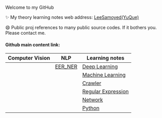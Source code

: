 Welcome to my GitHub

✨ My theory learning notes web address:  [LeeSamoyed(YuQue)](https://www.yuque.com/leesamoyed)

<!--
**LeeSamoyed/LeeSamoyed** is a ✨ _special_ ✨ repository because its `README.md` (this file) appears on your GitHub profile.

Here are some ideas to get you started:

- 🔭 I’m currently working on ...
- 🌱 I’m currently learning ...
- 👯 I’m looking to collaborate on ...
- 🤔 I’m looking for help with ...
- 💬 Ask me about ...
- 📫 How to reach me: ...
- 😄 Pronouns: ...
- ⚡ Fun fact: ...
-->

😄 Public proj references to many public source codes. If it bothers you. Please contact me.


#### Github main content link:

| Computer Vision | NLP | Learning notes |
|  ----  | ----  | ---- |
|   | [EER_NER](https://github.com/LeeSamoyed/NLP_EER_NER) | [Deep Learning](https://github.com/LeeSamoyed/DeepLearning) |
|   |                                                      | [Machine Learning](https://github.com/LeeSamoyed/PythonMachineLearningNotes) |
|   |                                                      | [Crawler](https://github.com/LeeSamoyed/PythonCrawlerLearningNotes) |
|   |                                                      | [Regular Expression](https://github.com/LeeSamoyed/PythonRegularExpressionLearningNotes) |
|   |                                                      | [Network](https://github.com/LeeSamoyed/PythonNetworkLearningNotes) |
|   |                                                      | [Python](https://github.com/LeeSamoyed/PythonBasisLearningNotes) |
